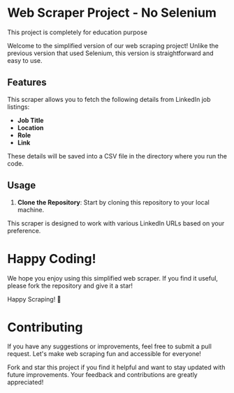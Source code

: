 # Web Scraper Project - No Selenium
This project is completely for education purpose 


Welcome to the simplified version of our web scraping project! Unlike the previous version that used Selenium, this version is straightforward and easy to use.

## Features

This scraper allows you to fetch the following details from LinkedIn job listings:

- **Job Title**
- **Location**
- **Role**
- **Link**

These details will be saved into a CSV file in the directory where you run the code.

## Usage

1. **Clone the Repository**: Start by cloning this repository to your local machine.

This scraper is designed to work with various LinkedIn URLs based on your preference.

# Happy Coding!
We hope you enjoy using this simplified web scraper. If you find it useful, please fork the repository and give it a star!

Happy Scraping! 🎉

# Contributing
If you have any suggestions or improvements, feel free to submit a pull request. Let's make web scraping fun and accessible for everyone!

Fork and star this project if you find it helpful and want to stay updated with future improvements. Your feedback and contributions are greatly appreciated!





